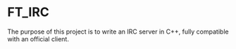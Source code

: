 # FT_IRC
The purpose of this project is to write an IRC server in C++, fully compatible with an official client.

